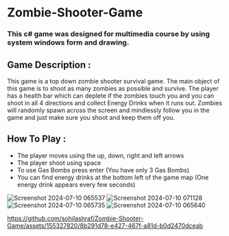 # Zombie-Shooter-Game
### This c# game was designed for multimedia course by using system windows form and drawing.

## Game Description :
This game is a top down zombie shooter survival game. The main object of this game is to shoot as many zombies as possible and survive. The player has a health bar which can deplete if the zombies touch you and you can shoot in all 4 directions and collect Energy Drinks when it runs out. Zombies will randomly spawn across the screen and mindlessly follow you in the game and just make sure you shoot and keep them off you. 

## How To Play :
  * The player moves using the up, down, right and left arrows
  * The player shoot using space
  * To use Gas Bombs press enter (You have only 3 Gas Bombs)
  * You can find energy drinks at the bottom left of the game map (One energy drink appears every few seconds)


![Screenshot 2024-07-10 065537](https://github.com/sohilashraf/Zombie-Shooter-Game/assets/155327820/a5d6e0fb-3b56-4fa0-a207-6f79d19d5a80)
![Screenshot 2024-07-10 071128](https://github.com/sohilashraf/Zombie-Shooter-Game/assets/155327820/83a809c9-a5a9-4c59-9593-c972c3d29b55)
![Screenshot 2024-07-10 065735](https://github.com/sohilashraf/Zombie-Shooter-Game/assets/155327820/1c22cf3f-b05f-4813-8460-0dfc422f90b0)
![Screenshot 2024-07-10 065640](https://github.com/sohilashraf/Zombie-Shooter-Game/assets/155327820/1147f555-9c1e-4923-96bf-553faef5e9d7)


https://github.com/sohilashraf/Zombie-Shooter-Game/assets/155327820/8b291d78-e427-467f-a81d-b0d2470dceab

